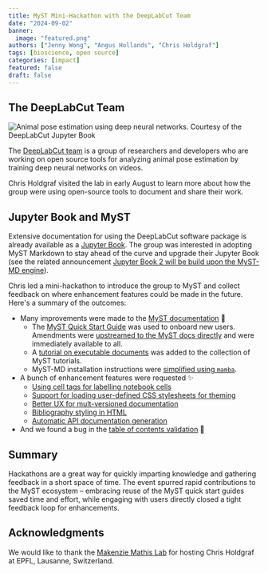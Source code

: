 ```yaml
---
title: MyST Mini-Hackathon with the DeepLabCut Team
date: "2024-09-02"
banner:
  image: "featured.png"
authors: ["Jenny Wong", "Angus Hollands", "Chris Holdgraf"]
tags: [bioscience, open source]
categories: [impact]
featured: false
draft: false
---
```


## The DeepLabCut Team

![Animal pose estimation using deep neural networks. Courtesy of the DeepLabCut Jupyter Book](https://images.squarespace-cdn.com/content/v1/57f6d51c9f74566f55ecf271/daed7f16-527f-4150-8bdd-cbb20e267451/cheetah-ezgif.com-video-to-gif-converter.gif?format=180w "Animal pose estimation using deep neural networks. Courtesy of the [DeepLabCut Jupyter Book](https://deeplabcut.github.io/DeepLabCut/README.html)")

The [DeepLabCut team](http://www.mackenziemathislab.org/deeplabcut) is a group of researchers and developers who are working on open source tools for analyzing animal pose estimation by training deep neural networks on videos.

Chris Holdgraf visited the lab in early August to learn more about how the group were using open-source tools to document and share their work.

## Jupyter Book and MyST

Extensive documentation for using the DeepLabCut software package is already available as a [Jupyter Book](https://deeplabcut.github.io/DeepLabCut/README.html). The group was interested in adopting MyST Markdown to stay ahead of the curve and upgrade their Jupyter Book (see the related announcement [Jupyter Book 2 will be build upon the MyST-MD engine](https://executablebooks.org/en/latest/blog/2024-05-20-jupyter-book-myst/)).

Chris led a mini-hackathon to introduce the group to MyST and collect feedback on where enhancement features could be made in the future. Here's a summary of the outcomes:

- Many improvements were made to the [MyST documentation](https://mystmd.org/guide/) 📖
  - The [MyST Quick Start Guide](https://mystmd.org/guide/quickstart) was used to onboard new users. Amendments were [upstreamed to the MyST docs directly](https://github.com/jupyter-book/mystmd/pull/1433) and were immediately available to all.
  - A [tutorial on executable documents](https://mystmd.org/guide/quickstart-executable-documents) was added to the collection of MyST tutorials.
  - MyST-MD installation instructions were [simplified using `mamba`](https://github.com/jupyter-book/mystmd/pull/1454).
- A bunch of enhancement features were requested ✨
  - [Using cell tags for labelling notebook cells](https://github.com/jupyter-book/mystmd/issues/1455)
  - [Support for loading user-defined CSS stylesheets for theming](https://github.com/jupyter-book/myst-theme/issues/321)
  - [Better UX for mult-versioned documentation](https://github.com/jupyter-book/mystmd/issues/1458)
  - [Bibliography styling in HTML](https://github.com/jupyter-book/mystmd/issues/1462)
  - [Automatic API documentation generation](https://github.com/DeepLabCut/DeepLabCut/pull/2712)
- And we found a bug in the [table of contents validation](https://github.com/jupyter-book/mystmd/issues/1456) 🐞

## Summary

Hackathons are a great way for quickly imparting knowledge and gathering feedback in a short space of time. The event spurred rapid contributions to the MyST ecosystem – embracing reuse of the MyST quick start guides saved time and effort, while engaging with users directly closed a tight feedback loop for enhancements.

## Acknowledgments

We would like to thank the [Makenzie Mathis Lab](http://www.mackenziemathislab.org/) for hosting Chris Holdgraf at EPFL, Lausanne, Switzerland.